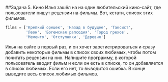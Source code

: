 ##Задача 5. Кино
Илья зашёл на на один любительский кино-сайт, где пользователи пишут рецензии на фильмы. Вот, кстати, список этих фильмов. 

````python
films = ['Крепкий орешек', 'Назад в будущее', 'Таксист', 
         'Леон', 'Богемская рапсодия', 'Город грехов', 
         'Мементо', 'Отступники', 'Деревня']
````

Илья на сайте в первый раз, и он хочет зарегистрироваться и сразу добавить некоторые фильмы в список своих любимых, чтобы потом почитать рецензии на них. Напишите программу, в которой пользователь вводит фильм и если он есть в списке, то он добавляется в список любимых. Если его нет, то выводится ошибка. В конце выведите весь список любимых фильмов.
